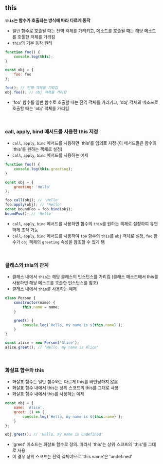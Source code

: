 ## this

**`this`는 함수가 호출되는 방식에 따라 다르게 동작**   
- 일반 함수로 호출될 때는 전역 객체를 가리키고, 메소드를 호출될 때는 해당 메소드를 호툴한 객체를 가리킴
- `this`의 기본 동작 원리

```jsx
function foo() {
    console.log(this);
}

const obj = {
    foo: foo
};

foo(); // 전역 객체를 가리킴
obj.foo(); // obj 객체를 가리킴
```

- 'foo' 함수를 일반 함수로 호출할 때는 전역 객체를 가리키고, 'obj' 객체의 메소드로 호출할 때는 'obj' 객체를 가리킴

<br/>

### call, apply, bind 메서드를 사용한 this 지정

- `call`, `apply`, `bind` 메서드를 사용하면 'this'를 임의로 지정 (이 메서드들은 함수의 'this'를 원하는 객체로 설정)
- `call`, `apply`, `bind` 메서드를 사용하는 예제

```jsx
function foo() {
    console.log(this.greeting);
}

const obj = {
    greeting: 'Hello'
};

foo.call(obj); // 'Hello'
foo.apply(obj); // 'Hello'
const boundFoo = foo.bind(obj);
boundFoo(); // 'Hello'
```

- `call`, `apply`, `bind` 메서드를 사용하면 함수의 `this`를 원하는 객체로 설정하여 유연하게 조작 가능
- `call`, `apply`, `bind` 메서드를 사용하여 `foo` 함수의 `this`를 `obj` 객체로 설정, `foo` 함수가 `obj` 객체의 `greeting` 속성을 참조할 수 있게 됌

<br/>

### 클래스와 this의 관계

- 클래스 내에서 `this`는 해당 클래스의 인스턴스를 가리킴 (클래스 메소드에서 this를 사용하면 해당 메소드를 호출한 인스턴스를 참조)
- 클래스 내에서 `this`를 사용하는 예제

```jsx
class Person {
    constructor(name) {
        this.name = name;
    }

    greet() {
        console.log(`Hello, my name is ${this.name}`);
    }
}

const alice = new Person('Alice');
alice.greet(); // 'Hello, my name is Alice'
```

<br/>

### 화살표 함수와 this

- 화살표 함수는 일반 함수와는 다르게 this를 바인딩하지 않음
- 화살표 함수 내에서 this는 상위 스코프의 this를 그대로 사용
- 화살표 함수 내에서 this를 사용하는 예제

```jsx
const obj = {
    name: 'Alice',
    greet: () => {
        console.log(`Hello, my name is ${this.name}`);
    }
};

obj.greet(); // 'Hello, my name is undefined'
```

- 'greet' 메소드는 화살표 함수로 정의. 따라서 'this'는 상위 스코프의 'this'를 그대로 사용
- 이 경우 상위 스코프는 전역 객체이므로 'this.name'은 'undefined'